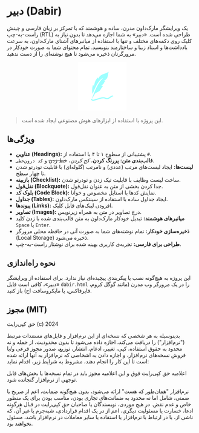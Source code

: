 # دبیر (Dabir)

یک ویرایشگر مارک‌داون مدرن، ساده و هوشمند که با تمرکز بر زبان فارسی و چینش راست-به-چپ (RTL) طراحی شده است. «دبیر» به شما اجازه می‌دهد تا بدون نیاز به کلیک روی دکمه‌های مختلف و تنها با استفاده از میانبرهای آشنای مارک‌داون، به سرعت یادداشت‌ها و اسناد زیبا و ساختارمند بنویسید. تمام محتوای شما به صورت خودکار در مرورگرتان ذخیره می‌شود تا هیچ نوشته‌ای را از دست ندهید.

<p align="center">
  <img src="dabir.svg" alt="لوگوی دبیر" width="128"/>
</p>

> این پروژه با استفاده از ابزارهای هوش مصنوعی ایجاد شده است.

## ویژگی‌ها

- **عناوین (Headings):** پشتیبانی از سطوح ۱ تا ۴ با استفاده از `#`.
- **قالب‌بندی متن:** **پررنگ کردن**، *کج کردن*، ~~خط زدن~~ و `کد درون‌خطی`.
- **لیست‌ها:** ایجاد لیست‌های مرتب (عددی) و نامرتب (گلوله‌ای) با قابلیت تودرتو شدن تا چهار سطح.
- **بازبینه (Checklist):** ساخت لیست وظایف با قابلیت تیک زدن و تودرتو شدن.
- **نقل‌قول (Blockquote):** جدا کردن بخشی از متن به عنوان نقل‌قول.
- **بلوک کد (Code Block):** نمایش کدها با استایل مخصوص و خوانا.
- **جداول (Tables):** ایجاد جداول ساده با استفاده از سینتکس مارک‌داون.
- **پیوندها (Links):** افزودن لینک‌های قابل کلیک.
- **تصاویر (Images):** درج تصاویر در متن به همراه زیرنویس.
- **میانبرهای هوشمند:** تبدیل خودکار مارک‌داون به متن قالب‌بندی شده با زدن کلید `Space` یا `Enter`.
- **ذخیره‌سازی خودکار:** تمام نوشته‌های شما به صورت آنی در حافظه محلی مرورگر (Local Storage) ذخیره می‌شود.
- **طراحی برای فارسی:** تجربه‌ی کاربری بهینه شده برای نوشتار راست-به-چپ.

## نحوه راه‌اندازی

این پروژه به هیچ‌گونه نصب یا پیکربندی پیچیده‌ای نیاز ندارد. برای استفاده از ویرایشگر «دبیر»، کافی است فایل `dabir.html` را در یک مرورگر وب مدرن (مانند گوگل کروم، فایرفاکس، یا مایکروسافت اج) باز کنید.

## مجوز (MIT)

حق کپی‌رایت (c) 2024

بدینوسیله به هر شخصی که نسخه‌ای از این نرم‌افزار و فایل‌های مستندات مرتبط ("نرم‌افزار") را دریافت می‌کند، اجازه داده می‌شود تا بدون محدودیت، از جمله و نه محدود به حقوق استفاده، کپی، تغییر، ادغام، انتشار، توزیع، صدور مجوز فرعی و/یا فروش نسخه‌های نرم‌افزار، و اجازه دادن به اشخاصی که نرم‌افزار به آنها ارائه شده است تا این کار را انجام دهند، مشروط به شرایط زیر، اقدام نماید:

اعلامیه حق کپی‌رایت فوق و این اعلامیه مجوز باید در تمام نسخه‌ها یا بخش‌های قابل توجهی از نرم‌افزار گنجانده شود.

نرم‌افزار "همان‌طور که هست" ارائه می‌شود، بدون هیچ‌گونه ضمانت، اعم از صریح یا ضمنی، شامل اما نه محدود به ضمانت‌های تجاری بودن، مناسب بودن برای یک منظور خاص و عدم نقض. در هیچ موردی، نویسندگان یا صاحبان حق کپی‌رایت در قبال هرگونه ادعا، خسارت یا مسئولیت دیگری، اعم از در یک اقدام قراردادی، شبه‌جرم یا غیر آن، که ناشی از، یا در ارتباط با نرم‌افزار یا استفاده یا سایر معاملات در نرم‌افزار باشد، مسئول نخواهند بود.

